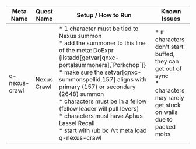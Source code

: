 | Meta Name     | Quest Name  | Setup / How to Run                                                                                                                                                                                                                                                                                                                                                                                                                            | Known Issues                                                                                                                    |
| ------------- | ----------- | --------------------------------------------------------------------------------------------------------------------------------------------------------------------------------------------------------------------------------------------------------------------------------------------------------------------------------------------------------------------------------------------------------------------------------------------- | ------------------------------------------------------------------------------------------------------------------------------- |
| q-nexus-crawl | Nexus Crawl | \* 1 character must be tied to Nexus summon<br>\* add the summoner to this line of the meta: DoExpr {listadd[getvar[qnxc-portalsummoners],\`Porkchop\`]}<br>\* make sure the setvar[qnxc-summonspellid,157] aligns with primary (157) or secondary (2648) summon<br>\* characters must be in a fellow (fellow leader will pull levers)<br>\* characters must have Aphus Lassel Recall<br>\* start with /ub bc /vt meta load q-nexus-crawl<br> | \* if characters don't start buffed, they can get out of sync<br>\* characters may rarely get stuck on walls due to packed mobs |